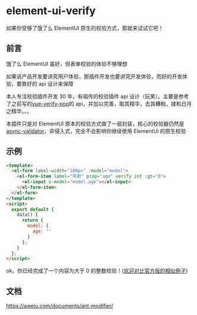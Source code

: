 # element-ui-verify

如果你受够了饿了么 ElementUI 原生的校验方式，那就来试试它吧！

## 前言

饿了么 ElementUI 虽好，但表单校验的体验不够理想

如果说产品开发要讲究用户体验，那插件开发也要讲究开发体验，而好的开发体验，要靠好的 api 设计来保障

本人专注校验插件开发 30 年，有祖传的校验插件 api 设计（玩笑）。主要是参考了之前写的[vue-verify-pop](https://github.com/aweiu/vue-verify-pop)的 api，并加以完善，取其精华，去其糟粕，揉和日月之精华。。。

本插件只是对 ElementUI 原本的校验方式做了一层封装，核心的校验器仍然是[async-validator](https://github.com/yiminghe/async-validator)，非侵入式，完全不会影响你继续使用 ElementUI 的原生校验

## 示例

```html
<template>
  <el-form label-width="100px" :model="model">
    <el-form-item label="年龄" prop="age" verify int :gt="0">
      <el-input v-model="model.age"></el-input>
    </el-form-item>
  </el-form>
</template>
<script>
  export default {
    data() {
      return {
        model: {
          age: ""
        }
      };
    }
  };
</script>
```

ok，你已经完成了一个内容为大于 0 的整数校验！([欢迎对比官方版的相似例子](http://element-cn.eleme.io/#/zh-CN/component/form#shu-zi-lei-xing-yan-zheng))

## 文档

https://aweiu.com/documents/ant-modifier/

